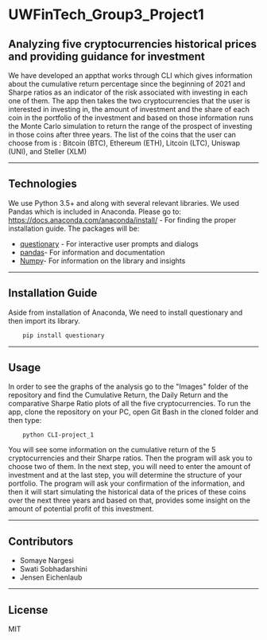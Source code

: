 # UWFinTech_Group3_Project1
## Analyzing five cryptocurrencies historical prices and providing guidance for investment
We have developed an appthat works through CLI which gives information about the cumulative return percentage since the beginning of 2021 and Sharpe ratios as an indicator of the risk associated with investing in each one of them. The app then takes the two cryptocurrencies that the user is interested in investing in, the amount of investment and the share of each coin in the portfolio of the investment and based on those information runs the Monte Carlo simulation to return the range of the prospect of investing in those coins after three years.
The list of the coins that the user can choose from is : Bitcoin (BTC), Ethereum (ETH), Litcoin (LTC), Uniswap (UNI), and Steller (XLM)

---

## Technologies
We use Python 3.5+ and along with several relevant libraries. We used Pandas which is included in Anaconda. Please go to: https://docs.anaconda.com/anaconda/install/ - For finding the proper installation guide.
The packages will be:
* [questionary](https://github.com/tmbo/questionary) - For interactive user prompts and dialogs
* [pandas](https://github.com/pandas-dev/pandas)- For information and documentation
* [Numpy](https://github.com/AhmetFurkanDEMIR/Numpy)- For information on the library and insights


---

## Installation Guide
Aside from installation of Anaconda, We need to install questionary and then import its library.
```python
    pip install questionary
```

---

## Usage
In order to see the graphs of the analysis go to the "Images" folder of the repository and find the Cumulative Return, the Daily Return and the comparative Sharpe Ratio plots of all the five cryptocurrencies.
To run the app, clone the repository on your PC, open Git Bash in the cloned folder and then type:
```console
    python CLI-project_1
```
You will see some information on the cumulative return of the 5 cryptocurrencies and their Sharpe ratios.
Then the program will ask you to choose two of them. In the next step, you will need to enter the amount of investment and at the last step, you will determine the structure of your portfolio. The program will ask your confirmation of the information, and then it will start simulating the historical data of the prices of these coins over the next three years and based on that, provides some insight on the amount of potential profit of this investment.

---

## Contributors
- Somaye Nargesi
- Swati Sobhadarshini
- Jensen Eichenlaub

---

## License

MIT
